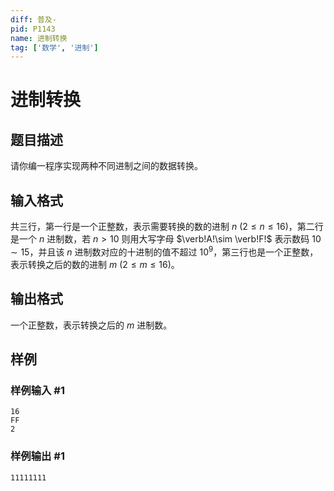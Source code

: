 ```yaml
---
diff: 普及-
pid: P1143
name: 进制转换
tag: ['数学', '进制']
---
```

# 进制转换
## 题目描述

请你编一程序实现两种不同进制之间的数据转换。

## 输入格式

共三行，第一行是一个正整数，表示需要转换的数的进制 $n\ (2\le n\le 16)$，第二行是一个 $n$ 进制数，若 $n>10$ 则用大写字母 $\verb!A!\sim \verb!F!$ 表示数码 $10\sim 15$，并且该 $n$ 进制数对应的十进制的值不超过 $10^9$，第三行也是一个正整数，表示转换之后的数的进制 $m\ (2\le m\le 16)$。
## 输出格式

一个正整数，表示转换之后的 $m$ 进制数。

## 样例

### 样例输入 #1
```
16
FF
2

```
### 样例输出 #1
```
11111111
```
